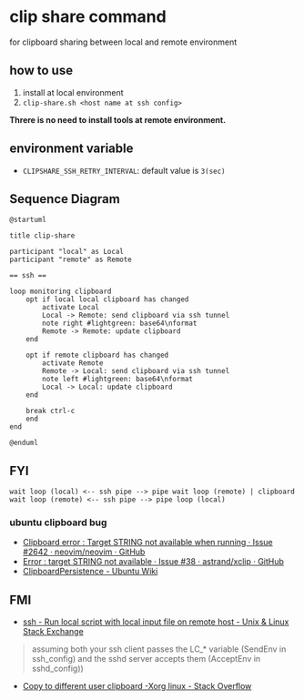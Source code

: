 # clip share command

for clipboard sharing between local and remote environment

## how to use
1. install at local environment
1. `clip-share.sh <host name at ssh config>`

__Threre is no need to install tools at remote environment.__

## environment variable
* `CLIPSHARE_SSH_RETRY_INTERVAL`: default value is `3(sec)`

## Sequence Diagram

```plantuml
@startuml

title clip-share

participant "local" as Local
participant "remote" as Remote

== ssh ==

loop monitoring clipboard
    opt if local local clipboard has changed
        activate Local
        Local -> Remote: send clipboard via ssh tunnel
        note right #lightgreen: base64\nformat
        Remote -> Remote: update clipboard
    end

    opt if remote clipboard has changed
        activate Remote
        Remote -> Local: send clipboard via ssh tunnel
        note left #lightgreen: base64\nformat
        Local -> Local: update clipboard
    end

    break ctrl-c
    end
end

@enduml
```

## FYI
`wait loop (local) <-- ssh pipe --> pipe wait loop (remote) | clipboard wait loop (remote) <-- ssh pipe --> pipe loop (local)`

### ubuntu clipboard bug
* [Clipboard error : Target STRING not available when running · Issue \#2642 · neovim/neovim · GitHub]( https://github.com/neovim/neovim/issues/2642 )
* [Error : target STRING not available · Issue \#38 · astrand/xclip · GitHub]( https://github.com/astrand/xclip/issues/38 )
* [ClipboardPersistence \- Ubuntu Wiki]( https://wiki.ubuntu.com/ClipboardPersistence )

## FMI
* [ssh - Run local script with local input file on remote host - Unix & Linux Stack Exchange]( http://unix.stackexchange.com/questions/313000/run-local-script-with-local-input-file-on-remote-host )

> assuming both your ssh client passes the LC_* variable (SendEnv in ssh_config) and the sshd server accepts them (AcceptEnv in sshd_config))

* [Copy to different user clipboard -Xorg linux - Stack Overflow]( http://stackoverflow.com/questions/10690579/copy-to-different-user-clipboard-xorg-linux )

